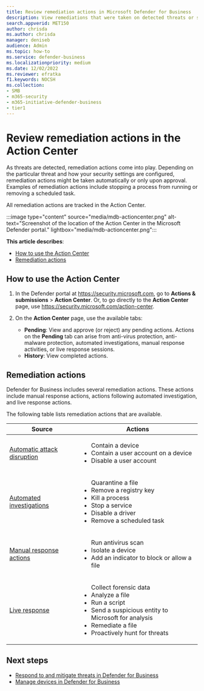 ```yaml
---
title: Review remediation actions in Microsoft Defender for Business
description: View remediations that were taken on detected threats or suspected attacks with Defender for Business.
search.appverid: MET150
author: chrisda
ms.author: chrisda
manager: deniseb
audience: Admin
ms.topic: how-to
ms.service: defender-business
ms.localizationpriority: medium
ms.date: 12/02/2022
ms.reviewer: efratka
f1.keywords: NOCSH
ms.collection:
- SMB
- m365-security
- m365-initiative-defender-business
- tier1
---
```


# Review remediation actions in the Action Center

As threats are detected, remediation actions come into play. Depending on the particular threat and how your security settings are configured, remediation actions might be taken automatically or only upon approval. Examples of remediation actions include stopping a process from running or removing a scheduled task.

All remediation actions are tracked in the Action Center.

:::image type="content" source="media/mdb-actioncenter.png" alt-text="Screenshot of the location of the Action Center in the Microsoft Defender portal." lightbox="media/mdb-actioncenter.png":::

**This article describes**:

- [How to use the Action Center](#how-to-use-the-action-center)
- [Remediation actions](#remediation-actions)

## How to use the Action Center

1. In the Defender portal at <https://security.microsoft.com>, go to  **Actions & submissions** \> **Action Center**. Or, to go directly to the **Action Center** page, use <https://security.microsoft.com/action-center>.

2. On the **Action Center** page, use the available tabs:
   - **Pending**: View and approve (or reject) any pending actions. Actions on the **Pending** tab can arise from anti-virus protection, anti-malware protection, automated investigations, manual response activities, or live response sessions.
   - **History**: View completed actions.

## Remediation actions

Defender for Business includes several remediation actions. These actions include manual response actions, actions following automated investigation, and live response actions.

The following table lists remediation actions that are available.

|Source|Actions|
|---|---|
|[Automatic attack disruption](mdb-attack-disruption.md)|<ul></li>Contain a device</li><li>Contain a user account on a device</li><li>Disable a user account</ul></li>|
|[Automated investigations](/defender-endpoint/automated-investigations)|<ul></li>Quarantine a file</li><li>Remove a registry key</li><li>Kill a process</li><li>Stop a service</li><li>Disable a driver</li><li>Remove a scheduled task</ul></li>|
|[Manual response actions](/defender-endpoint/respond-machine-alerts)|<ul></li>Run antivirus scan</li><li>Isolate a device</li><li>Add an indicator to block or allow a file</ul></li>|
|[Live response](/defender-endpoint/live-response)|<ul></li>Collect forensic data</li><li>Analyze a file</li><li>Run a script</li><li>Send a suspicious entity to Microsoft for analysis</li><li>Remediate a file</li><li>Proactively hunt for threats</ul></li>|

## Next steps

- [Respond to and mitigate threats in Defender for Business](mdb-respond-mitigate-threats.md)
- [Manage devices in Defender for Business](mdb-manage-devices.md)

